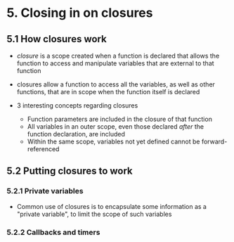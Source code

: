 # 5. Closing in on closures

## 5.1 How closures work
* *closure* is a scope created when a function is declared that allows the function to access and manipulate variables that are external to that function
* closures allow a function to access all the variables, as well as other functions, that are in scope when the function itself is declared

* 3 interesting concepts regarding closures
    * Function parameters are included in the closure of that function
    * All variables in an outer scope, even those declared *after* the function declaration, are included
    * Within the same scope, variables not yet defined cannot be forward-referenced

## 5.2 Putting closures to work

### 5.2.1 Private variables
* Common use of closures is to encapsulate some information as a "private variable", to limit the scope of such variables

### 5.2.2 Callbacks and timers